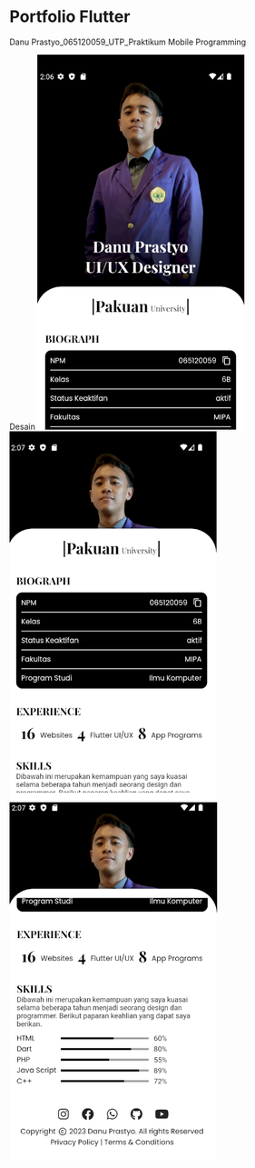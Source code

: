 # Portfolio Flutter
Danu Prastyo_065120059_UTP_Praktikum Mobile Programming

Desain
![alt text](https://raw.githubusercontent.com/dranuest1540/PortfolioFlutter1/main/hasil/Desain%201.png)
![alt text](https://raw.githubusercontent.com/dranuest1540/PortfolioFlutter1/main/hasil/Desain%202.png)
![alt text](https://raw.githubusercontent.com/dranuest1540/PortfolioFlutter1/main/hasil/Desain%203.png)
